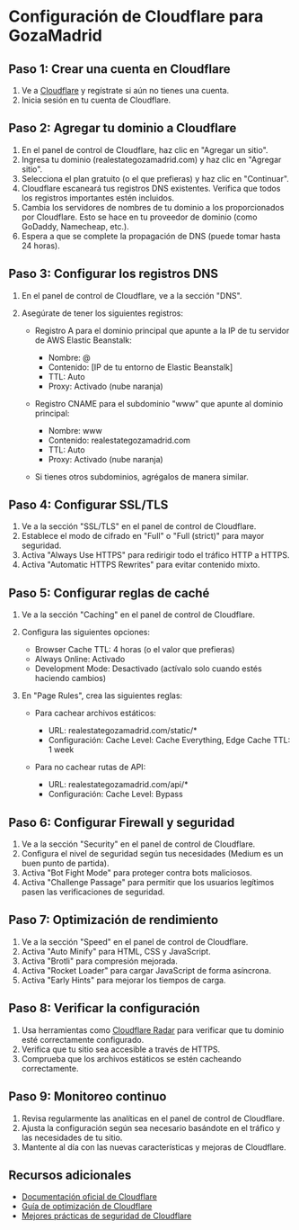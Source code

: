 # Configuración de Cloudflare para GozaMadrid

## Paso 1: Crear una cuenta en Cloudflare
1. Ve a [Cloudflare](https://www.cloudflare.com/) y regístrate si aún no tienes una cuenta.
2. Inicia sesión en tu cuenta de Cloudflare.

## Paso 2: Agregar tu dominio a Cloudflare
1. En el panel de control de Cloudflare, haz clic en "Agregar un sitio".
2. Ingresa tu dominio (realestategozamadrid.com) y haz clic en "Agregar sitio".
3. Selecciona el plan gratuito (o el que prefieras) y haz clic en "Continuar".
4. Cloudflare escaneará tus registros DNS existentes. Verifica que todos los registros importantes estén incluidos.
5. Cambia los servidores de nombres de tu dominio a los proporcionados por Cloudflare. Esto se hace en tu proveedor de dominio (como GoDaddy, Namecheap, etc.).
6. Espera a que se complete la propagación de DNS (puede tomar hasta 24 horas).

## Paso 3: Configurar los registros DNS
1. En el panel de control de Cloudflare, ve a la sección "DNS".
2. Asegúrate de tener los siguientes registros:

   - Registro A para el dominio principal que apunte a la IP de tu servidor de AWS Elastic Beanstalk:
     - Nombre: @
     - Contenido: [IP de tu entorno de Elastic Beanstalk]
     - TTL: Auto
     - Proxy: Activado (nube naranja)

   - Registro CNAME para el subdominio "www" que apunte al dominio principal:
     - Nombre: www
     - Contenido: realestategozamadrid.com
     - TTL: Auto
     - Proxy: Activado (nube naranja)

   - Si tienes otros subdominios, agrégalos de manera similar.

## Paso 4: Configurar SSL/TLS
1. Ve a la sección "SSL/TLS" en el panel de control de Cloudflare.
2. Establece el modo de cifrado en "Full" o "Full (strict)" para mayor seguridad.
3. Activa "Always Use HTTPS" para redirigir todo el tráfico HTTP a HTTPS.
4. Activa "Automatic HTTPS Rewrites" para evitar contenido mixto.

## Paso 5: Configurar reglas de caché
1. Ve a la sección "Caching" en el panel de control de Cloudflare.
2. Configura las siguientes opciones:
   - Browser Cache TTL: 4 horas (o el valor que prefieras)
   - Always Online: Activado
   - Development Mode: Desactivado (actívalo solo cuando estés haciendo cambios)

3. En "Page Rules", crea las siguientes reglas:
   - Para cachear archivos estáticos:
     - URL: realestategozamadrid.com/static/*
     - Configuración: Cache Level: Cache Everything, Edge Cache TTL: 1 week

   - Para no cachear rutas de API:
     - URL: realestategozamadrid.com/api/*
     - Configuración: Cache Level: Bypass

## Paso 6: Configurar Firewall y seguridad
1. Ve a la sección "Security" en el panel de control de Cloudflare.
2. Configura el nivel de seguridad según tus necesidades (Medium es un buen punto de partida).
3. Activa "Bot Fight Mode" para proteger contra bots maliciosos.
4. Activa "Challenge Passage" para permitir que los usuarios legítimos pasen las verificaciones de seguridad.

## Paso 7: Optimización de rendimiento
1. Ve a la sección "Speed" en el panel de control de Cloudflare.
2. Activa "Auto Minify" para HTML, CSS y JavaScript.
3. Activa "Brotli" para compresión mejorada.
4. Activa "Rocket Loader" para cargar JavaScript de forma asíncrona.
5. Activa "Early Hints" para mejorar los tiempos de carga.

## Paso 8: Verificar la configuración
1. Usa herramientas como [Cloudflare Radar](https://radar.cloudflare.com/) para verificar que tu dominio esté correctamente configurado.
2. Verifica que tu sitio sea accesible a través de HTTPS.
3. Comprueba que los archivos estáticos se estén cacheando correctamente.

## Paso 9: Monitoreo continuo
1. Revisa regularmente las analíticas en el panel de control de Cloudflare.
2. Ajusta la configuración según sea necesario basándote en el tráfico y las necesidades de tu sitio.
3. Mantente al día con las nuevas características y mejoras de Cloudflare.

## Recursos adicionales
- [Documentación oficial de Cloudflare](https://developers.cloudflare.com/fundamentals/)
- [Guía de optimización de Cloudflare](https://developers.cloudflare.com/fundamentals/get-started/basic-tasks/improve-web-performance/)
- [Mejores prácticas de seguridad de Cloudflare](https://developers.cloudflare.com/fundamentals/get-started/basic-tasks/secure-your-site/) 